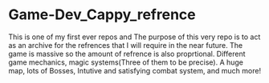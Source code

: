 # Game-Dev_Cappy_refrence

This is one of my first ever repos and The purpose of this very repo is to act as an archive for the refrences that I will require in the near future.
The game is massive so the amount of refrence is also proprtional. Different game mechanics, magic systems(Three of them to be precise).
A huge map,
lots of Bosses, 
Intutive and satisfying combat system,
and much more!